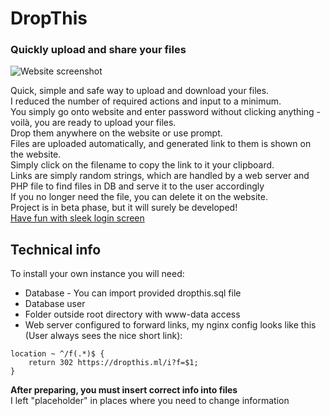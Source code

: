 # DropThis
### Quickly upload and share your files

![Website screenshot](https://nasiadka.pl/projects/DropThis/main.png)  

Quick, simple and safe way to upload and download your files.  
I reduced the number of required actions and input to a minimum.  
You simply go onto website and enter password without clicking anything - voilà, you are ready to upload your files.  
Drop them anywhere on the website or use prompt.  
Files are uploaded automatically, and generated link to them is shown on the website.  
Simply click on the filename to copy the link to it your clipboard.  
Links are simply random strings, which are handled by a web server and PHP file to find files in DB and serve it to the user accordingly  
If you no longer need the file, you can delete it on the website.  
Project is in beta phase, but it will surely be developed!  
[Have fun with sleek login screen](https://dropthis.ml/)

## Technical info

To install your own instance you will need:
- Database - You can import provided dropthis.sql file
- Database user
- Folder outside root directory with www-data access
- Web server configured to forward links, my nginx config looks like this (User always sees the nice short link):
```
location ~ ^/f(.*)$ {
    return 302 https://dropthis.ml/i?f=$1;
}
```

__After preparing, you must insert correct info into files__  
I left "placeholder" in places where you need to change information